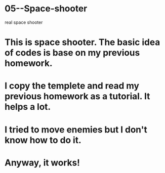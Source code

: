 # 05--Space-shooter
real space shooter

# This is space shooter. The basic idea of codes is base on my previous homework.
# I copy the templete and read my previous homework as a tutorial. It helps a lot.
# I tried to move enemies but I don't know how to do it.
# Anyway, it works!